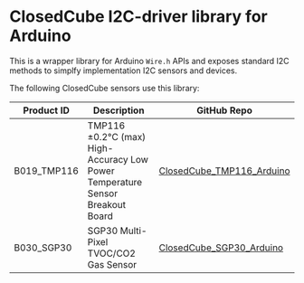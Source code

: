 ClosedCube I2C-driver library for Arduino
=================================================================

This is a wrapper library for Arduino <code>Wire.h</code> APIs and exposes standard I2C methods to simplfy implementation I2C sensors and devices.

The following ClosedCube sensors use this library:


| Product ID            | Description   | GitHub Repo |
| ----------------------| ------------- | ----------- |
| B019_TMP116     | TMP116 ±0.2°C (max) High-Accuracy Low Power Temperature Sensor Breakout Board  | [ClosedCube_TMP116_Arduino](https://github.com/closedcube/ClosedCube_TMP116_Arduino) |
| B030_SGP30 | SGP30 Multi-Pixel TVOC/CO2 Gas Sensor | [ClosedCube_SGP30_Arduino](https://github.com/closedcube/ClosedCube_SGP30_Arduino)

